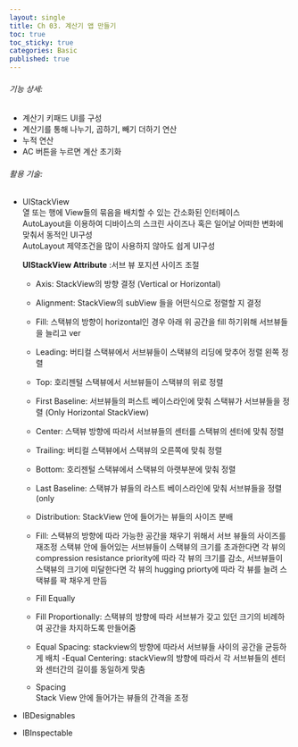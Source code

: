 ```yaml
---
layout: single
title: Ch 03. 계산기 앱 만들기
toc: true
toc_sticky: true
categories: Basic 
published: true
---
```



###### 기능 상세:
- 계산기 키패드 UI를 구성
- 계산기를 통해 나누기, 곱하기, 빼기 더하기 연산
- 누적 연산
- AC 버튼을 누르면 계산 초기화

###### 활용 기술:
- UIStackView<br/>
  열 또는 행에 View들의 묶음을 배치할 수 있는 간소화된 인터페이스<br/>
  AutoLayout을 이용하여 디바이스의 스크린 사이즈나 혹은 일어날 어떠한 변화에 맞춰서 동적인 UI구성<br/>
  AutoLayout 제약조건을 많이 사용하지 않아도 쉽게 UI구성<br/>
  
  **UIStackView Attribute**
  :서브 뷰 포지션 사이즈 조절
     - Axis: StackView의 방향 결정 (Vertical or Horizontal)
     - Alignment: StackView의 subView 들을 어떤식으로 정렬할 지 결정
	- Fill: 스택뷰의 방향이 horizontal인 경우 아래 위 공간을 fill 하기위해 서브뷰들을 늘리고 ver
	- Leading: 버티컬 스택뷰에서 서브뷰들이 스택뷰의 리딩에 맞추어 정렬 왼쪽 정렬
	- Top: 호리젠털 스택뷰에서 서브뷰들이 스택뷰의 위로 정렬
	- First Baseline: 서브뷰들의 퍼스트 베이스라인에 맞춰 스택뷰가 서브뷰들을 정렬 (Only Horizontal StackView)
	- Center: 스택뷰 방향에 따라서 서브뷰들의 센터를 스택뷰의 센터에 맞춰 정렬
	- Trailing: 버티컬 스택뷰에서 스택뷰의 오른쪽에 맞춰 정렬
	- Bottom: 호리젠털 스택뷰에서 스택뷰의 아랫부분에 맞춰 정렬
	- Last Baseline: 스택뷰가 뷰들의 라스트 베이스라인에 맞춰 서브뷰들을 정렬(only
		 
     - Distribution: StackView 안에 들어가는 뷰들의 사이즈 분배
	- Fill: 스택뷰의 방향에 따라 가능한 공간을 채우기 위해서 서브 뷰들의 사이즈를 재조정 스택뷰 안에 들어있는 서브뷰들이 스택뷰의 크기를 초과한다면 각 뷰의 compression resistance priority에 따라 각 뷰의 크기를 감소, 서브뷰들이 스택뷰의 크기에 미달한다면 각 뷰의 hugging priorty에 따라 각 뷰를 늘려 스택뷰를 꽉 채우게 만듬 
	- Fill Equally
	- Fill Proportionally: 스택뷰의 방향에 따라 서브뷰가 갖고 있던 크기의 비례하여 공간을 차지하도록 만들어줌
	- Equal Spacing: stackview의 방향에 따라서 서브뷰들 사이의 공간을 균등하게 배치
	-Equal Centering: stackView의 방향에 따라서 각 서브뷰들의 센터와 센터간의 길이를 동일하게 맞춤
     - Spacing<br/>
       Stack View 안에 들어가는 뷰들의 간격을 조정
- IBDesignables
- IBInspectable

